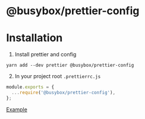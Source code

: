 # @busybox/prettier-config

# Installation

1. Install prettier and config
```
yarn add --dev prettier @busybox/prettier-config
```

2. In your project root `.prettierrc.js`

```js
module.exports = {
  ...require('@busybox/prettier-config'),
};
```
[Example](../../.prettierrc.js)